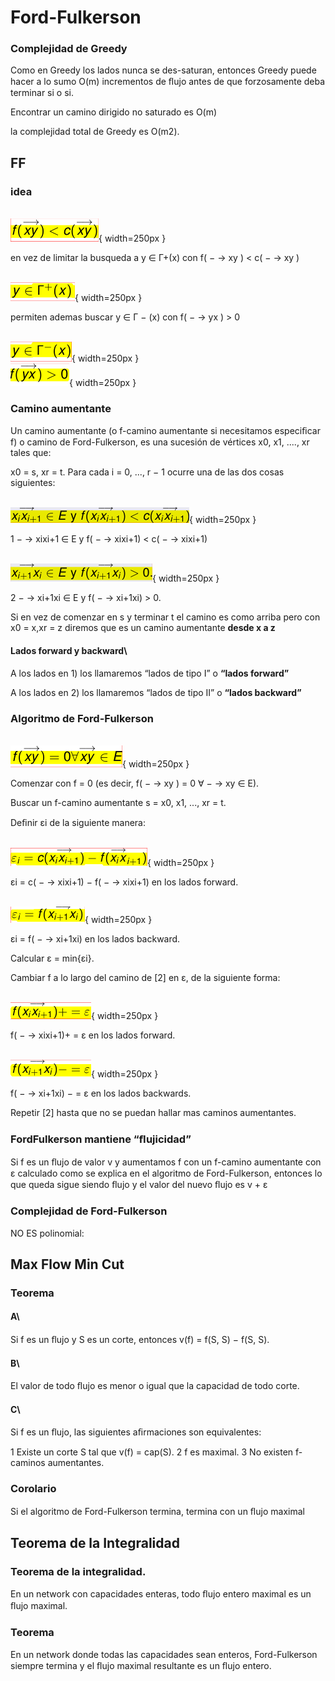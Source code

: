 # Ford-Fulkerson

### Complejidad de Greedy

Como en Greedy los lados nunca se des-saturan, entonces Greedy puede hacer a lo sumo O(m) incrementos de ﬂujo antes de que forzosamente deba terminar si o si.

Encontrar un camino dirigido no saturado es O(m)

la complejidad total de Greedy es O(m2).


## FF


### idea

\
![9a](./imgs/05_FF2023_2_2023_v2/9a.png){ width=250px }

en vez de limitar la busqueda a y  $\in$  Γ+(x) con f(  $-$ → xy ) < c(  $-$ → xy )

\
![9b](./imgs/05_FF2023_2_2023_v2/9b.png){ width=250px }

permiten ademas buscar y  $\in$  Γ $-$ (x) con f(  $-$ → yx ) > 0

\
![9c](./imgs/05_FF2023_2_2023_v2/9c.png){ width=250px }
\
![9d](./imgs/05_FF2023_2_2023_v2/9d.png){ width=250px }


### Camino aumentante

Un camino aumentante (o f-camino aumentante si necesitamos especiﬁcar f) o camino de Ford-Fulkerson, es una sucesión de vértices x0, x1, ...., xr tales que:

x0 = s, xr = t.
Para cada i = 0, ..., r  $-$  1 ocurre una de las dos cosas siguientes:

\
![10a](./imgs/05_FF2023_2_2023_v2/10a.png){ width=250px }

1  $-$ → xixi+1  $\in$  E y f(  $-$ → xixi+1) < c(  $-$ → xixi+1)

\
![10b](./imgs/05_FF2023_2_2023_v2/10b.png){ width=250px }

2  $-$ → xi+1xi  $\in$  E y f(  $-$ → xi+1xi) > 0.

Si en vez de comenzar en s y terminar t el camino es como arriba pero con x0 = x,xr = z diremos que es un camino aumentante
**desde x a z**


#### Lados forward y backward\

A los lados en 1) los llamaremos “lados de tipo I” o
**“lados forward”**

A los lados en 2) los llamaremos “lados de tipo II” o
**“lados backward”**


### Algoritmo de Ford-Fulkerson

\
![12a](./imgs/05_FF2023_2_2023_v2/12a.png){ width=250px }

Comenzar con f = 0 (es decir, f(  $-$ → xy ) = 0 $\forall$   $-$ → xy  $\in$  E).

Buscar un f-camino aumentante s = x0, x1, ..., xr = t.

Deﬁnir εi de la siguiente manera:

\
![12b](./imgs/05_FF2023_2_2023_v2/12b.png){ width=250px }

εi = c(  $-$ → xixi+1)  $-$  f(  $-$ → xixi+1) en los lados forward.

\
![12c](./imgs/05_FF2023_2_2023_v2/12c.png){ width=250px }

εi = f(  $-$ → xi+1xi) en los lados backward.

Calcular ε = min{εi}.

Cambiar f a lo largo del camino de [2] en ε, de la siguiente forma:

\
![12d](./imgs/05_FF2023_2_2023_v2/12d.png){ width=250px }

f(  $-$ → xixi+1)+ = ε en los lados forward.

\
![12e](./imgs/05_FF2023_2_2023_v2/12e.png){ width=250px }

f(  $-$ → xi+1xi) $-$  = ε en los lados backwards.

Repetir [2] hasta que no se puedan hallar mas caminos aumentantes.


### FordFulkerson mantiene “ﬂujicidad”

Si f es un ﬂujo de valor v y aumentamos f con un f-camino aumentante con ε calculado como se explica en el algoritmo de Ford-Fulkerson, entonces lo que queda sigue siendo ﬂujo y el valor del nuevo ﬂujo es v + ε


### Complejidad de Ford-Fulkerson

NO ES polinomial:


## Max Flow Min Cut


### Teorema


#### A\
Si f es un ﬂujo y S es un corte, entonces v(f) = f(S, S)  $-$  f(S, S).


#### B\
El valor de todo ﬂujo es menor o igual que la capacidad de todo corte.


#### C\
Si f es un ﬂujo, las siguientes aﬁrmaciones son equivalentes:

1 Existe un corte S tal que v(f) = cap(S).
2 f es maximal.
3 No existen f-caminos aumentantes.


### Corolario

Si el algoritmo de Ford-Fulkerson termina, termina con un ﬂujo maximal


## Teorema de la Integralidad


### Teorema de la integralidad.

En un network con capacidades enteras, todo ﬂujo entero maximal es un ﬂujo maximal.


### Teorema
En un network donde todas las capacidades sean enteros, Ford-Fulkerson siempre termina y el ﬂujo maximal resultante es un ﬂujo entero.